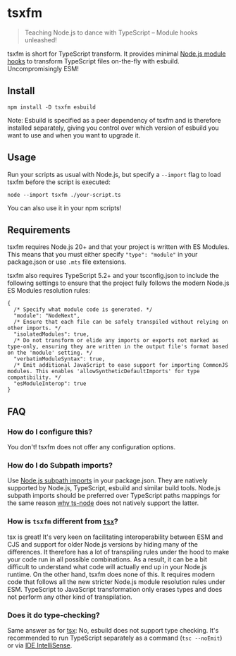 # tsxfm

> Teaching Node.js to dance with TypeScript – Module hooks unleashed!

tsxfm is short for TypeScript transform. It provides minimal [Node.js module hooks](https://nodejs.org/dist/latest/docs/api/module.html#customization-hooks) to transform TypeScript files on-the-fly with esbuild. Uncompromisingly ESM!

## Install

```
npm install -D tsxfm esbuild
```

Note: Esbuild is specified as a peer dependency of tsxfm and is therefore installed separately, giving you control over which version of esbuild you want to use and when you want to upgrade it.

## Usage

Run your scripts as usual with Node.js, but specify a `--import` flag to load tsxfm before the script is executed:

```
node --import tsxfm ./your-script.ts
```

You can also use it in your npm scripts!

## Requirements

tsxfm requires Node.js 20+ and that your project is written with ES Modules. This means that you must either specify `"type": "module"` in your package.json or use `.mts` file extensions.

tsxfm also requires TypeScript 5.2+ and your tsconfig.json to include the following settings to ensure that the project fully follows the modern Node.js ES Modules resolution rules:

```jsonc
{
  /* Specify what module code is generated. */
  "module": "NodeNext",
  /* Ensure that each file can be safely transpiled without relying on other imports. */
  "isolatedModules": true,
  /* Do not transform or elide any imports or exports not marked as type-only, ensuring they are written in the output file's format based on the 'module' setting. */
  "verbatimModuleSyntax": true,
  /* Emit additional JavaScript to ease support for importing CommonJS modules. This enables 'allowSyntheticDefaultImports' for type compatibility. */
  "esModuleInterop": true
}
```

## FAQ

### How do I configure this?

You don't! tsxfm does not offer any configuration options.

### How do I do Subpath imports?

Use [Node.js subpath imports](https://nodejs.org/api/packages.html#subpath-imports) in your package.json. They are natively supported by Node.js, TypeScript, esbuild and similar build tools. Node.js subpath imports should be preferred over TypeScript paths mappings for the same reason [why ts-node](https://typestrong.org/ts-node/docs/paths#why-is-this-not-built-in-to-ts-node) does not natively support the latter.

### How is `tsxfm` different from [`tsx`](https://github.com/esbuild-kit/tsx)?

tsx is great! It's very keen on facilitating interoperability between ESM and CJS and support for older Node.js versions by hiding many of the differences. It therefore has a lot of transpiling rules under the hood to make your code run in all possible combinations. As a result, it can be a bit difficult to understand what code will actually end up in your Node.js runtime. On the other hand, tsxfm does none of this. It requires modern code that follows all the new stricter Node.js module resolution rules under ESM. TypeScript to JavaScript transformation only erases types and does not perform any other kind of transpilation.

### Does it do type-checking?

Same answer as for [tsx](https://github.com/esbuild-kit/tsx#does-it-do-type-checking): No, esbuild does not support type checking. It's recommended to run TypeScript separately as a command (`tsc --noEmit`) or via [IDE IntelliSense](https://code.visualstudio.com/docs/languages/typescript).
